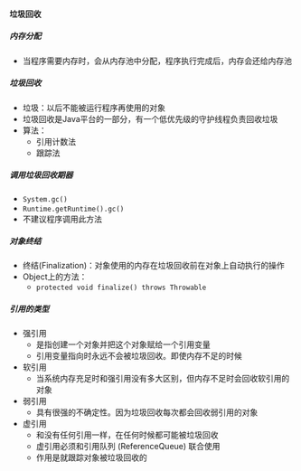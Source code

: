 #### 垃圾回收

##### 内存分配

- 当程序需要内存时，会从内存池中分配，程序执行完成后，内存会还给内存池

##### 垃圾回收

- 垃圾：以后不能被运行程序再使用的对象
- 垃圾回收是Java平台的一部分，有一个低优先级的守护线程负责回收垃圾
- 算法：
  - 引用计数法
  - 跟踪法

##### 调用垃圾回收期器

- `System.gc()`
- `Runtime.getRuntime().gc()`
- 不建议程序调用此方法

##### 对象终结

- 终结(Finalization)：对象使用的内存在垃圾回收前在对象上自动执行的操作
- Object上的方法：
  - `protected void finalize() throws Throwable`

##### 引用的类型

- 强引用
  - 是指创建一个对象并把这个对象赋给一个引用变量
  - 引用变量指向时永远不会被垃圾回收。即使内存不足的时候
- 软引用
  - 当系统内存充足时和强引用没有多大区别，但内存不足时会回收软引用的对象
- 弱引用
  - 具有很强的不确定性。因为垃圾回收每次都会回收弱引用的对象
- 虚引用
  - 和没有任何引用一样，在任何时候都可能被垃圾回收
  - 虚引用必须和引用队列 (ReferenceQueue) 联合使用
  - 作用是就跟踪对象被垃圾回收的

